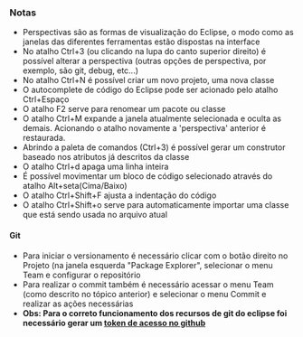 ### Notas

- Perspectivas são as formas de visualização do Eclipse, o modo como as janelas das diferentes ferramentas estão dispostas na interface
- No atalho Ctrl+3 (ou clicando na lupa do canto superior direito) é possível alterar a perspectiva (outras opções de perspectiva, por exemplo, são git, debug, etc...)
- No atalho Ctrl+N é possível criar um novo projeto, uma nova classe
- O autocomplete de código do Eclipse pode ser acionado pelo atalho Ctrl+Espaço
- O atalho F2 serve para renomear um pacote ou classe
- O atalho Ctrl+M expande a janela atualmente selecionada e oculta as demais. Acionando o atalho novamente a 'perspectiva' anterior é restaurada.
- Abrindo a paleta de comandos (Ctrl+3) é possível gerar um construtor baseado nos atributos já descritos da classe
- O atalho Ctrl+d apaga uma linha inteira
- É possível movimentar um bloco de código selecionado através do atalho Alt+seta(Cima/Baixo)
- O atalho Ctrl+Shift+F ajusta a indentação do código
- O atalho Ctrl+Shift+o serve para automaticamente importar uma classe que está sendo usada no arquivo atual

#### Git
- Para iniciar o versionamento é necessário clicar com o botão direito no Projeto (na janela esquerda "Package Explorer", selecionar o menu Team e configurar o repositório
- Para realizar o commit também é necessário acessar o menu Team (como descrito no tópico anterior) e selecionar o menu Commit e realizar as ações necessárias
- __Obs: Para o correto funcionamento dos recursos de git do eclipse foi necessário gerar um [token de acesso no github](https://docs.github.com/pt/authentication/keeping-your-account-and-data-secure/creating-a-personal-access-token)__ 
